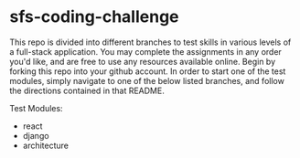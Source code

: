 # sfs-coding-challenge

This repo is divided into different branches to test skills in various levels of a full-stack application. You may complete the assignments in any order you'd like, and are free to use any resources available online. Begin by forking this repo into your github account. In order to start one of the test modules, simply navigate to one of the below listed branches, and follow the directions contained in that README.

Test Modules:
  - react
  - django
  - architecture
